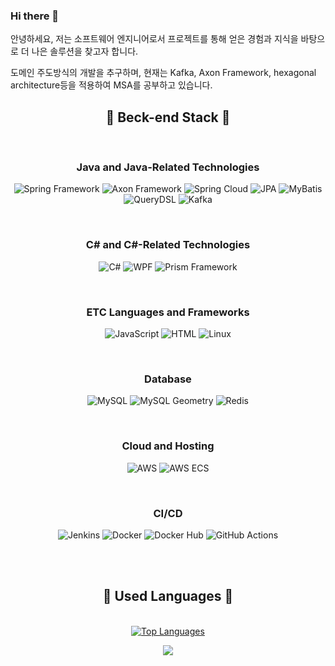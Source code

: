 ### Hi there 👋

안녕하세요, 
저는 소프트웨어 엔지니어로서 프로젝트를 통해 얻은 경험과 지식을 바탕으로 더 나은 솔루션을 찾고자 합니다.

도메인 주도방식의 개발을 추구하며, 현재는 Kafka, Axon Framework, hexagonal architecture등을 적용하여 MSA를 공부하고 있습니다. 


<h2 align='center'>🌱 Beck-end Stack 🌱</h2>
<br/>
<h3 align='center'>Java and Java-Related Technologies</h3>
    <p align='center'>
        <img src="https://img.shields.io/badge/Spring%20Framework-6DB33F?style=flat-square&logo=Spring&logoColor=white" alt="Spring Framework">
        <img src="https://img.shields.io/badge/Axon%20Framework-336791?style=flat-square&logo=Java&logoColor=white" alt="Axon Framework">
        <img src="https://img.shields.io/badge/Spring%20Cloud-6DB33F?style=flat-square&logo=Spring&logoColor=white" alt="Spring Cloud">
        <img src="https://img.shields.io/badge/JPA-59666C?style=flat-square&logo=Java&logoColor=white" alt="JPA">
        <img src="https://img.shields.io/badge/MyBatis-59666C?style=flat-square&logo=Java&logoColor=white" alt="MyBatis">
         <img src="https://img.shields.io/badge/QueryDSL-135C33?style=flat-square&logo=Java&logoColor=white" alt="QueryDSL">
         <img src="https://img.shields.io/badge/Apache%20Kafka-231F20?style=flat-square&logo=Apache%20Kafka&logoColor=white" alt="Kafka">
    </p>
<br/>
<h3 align='center'>C# and C#-Related Technologies</h3>
   <p align='center'>
        <img src="https://img.shields.io/badge/C%23-239120?style=flat-square&logo=C%20Sharp&logoColor=white" alt="C#">
        <img src="https://img.shields.io/badge/WPF-5D2B7D?style=flat-square&logo=Windows&logoColor=white" alt="WPF">
        <img src="https://img.shields.io/badge/Prism%20Framework-06A2E0?style=flat-square&logo=dot-net&logoColor=white" alt="Prism Framework">
    </p>
<br/>    
<h3 align='center'>ETC Languages and Frameworks</h3>
<p align='center'>
        <img src="https://img.shields.io/badge/JavaScript-F7DF1E?style=flat-square&logo=JavaScript&logoColor=white" alt="JavaScript">
        <img src="https://img.shields.io/badge/HTML-E34F26?style=flat-square&logo=HTML5&logoColor=white" alt="HTML">
        <img src="https://img.shields.io/badge/Linux-FCC624?style=flat-square&logo=Linux&logoColor=white" alt="Linux">
</p>
<br/>   
<h3 align='center'>Database</h3>
    <p align='center'>
        <img src="https://img.shields.io/badge/MySQL-4479A1?style=flat-square&logo=MySQL&logoColor=white" alt="MySQL">
        <img src="https://img.shields.io/badge/MySQL%20Geometry-4479A1?style=flat-square&logo=MySQL&logoColor=white" alt="MySQL Geometry">
        <img src="https://img.shields.io/badge/Redis-DC382D?style=flat-square&logo=Redis&logoColor=white" alt="Redis">
    </p>
<br/>
<h3 align='center'>Cloud and Hosting</h3>
    <p align='center'>
        <img src="https://img.shields.io/badge/AWS-FF9900?style=flat-square&logo=Amazon%20AWS&logoColor=white" alt="AWS">
        <img src="https://img.shields.io/badge/AWS%20ECS-232F3E?style=flat-square&logo=Amazon%20AWS&logoColor=white" alt="AWS ECS">
    </p>
<br/>
<h3 align='center'>CI/CD</h3>
    <p align='center'>
        <img src="https://img.shields.io/badge/Jenkins-D24939?style=flat-square&logo=Jenkins&logoColor=white" alt="Jenkins">
        <img src="https://img.shields.io/badge/Docker-2496ED?style=flat-square&logo=Docker&logoColor=white" alt="Docker">
        <img src="https://img.shields.io/badge/Docker%20Hub-2496ED?style=flat-square&logo=Docker&logoColor=white" alt="Docker Hub">
        <img src="https://img.shields.io/badge/GitHub%20Actions-2496ED?style=flat-square&logo=GitHub%20Actions&logoColor=white" alt="GitHub Actions">
    </p>

<br/>
<br/>
<h2 align='center'>🌱 Used Languages 🌱</h2>
    <br/>
<div align="center">
  <a href="https://github.com/tmdghks7836">
    <img src="https://github-readme-stats.vercel.app/api/top-langs/?username=tmdghks7836&layout=compact&hide=C%2B%2B&langs_count=6" alt="Top Languages" />
  </a>
</div>
<p align="center">
  <a href="https://hits.seeyoufarm.com"><img src="https://hits.seeyoufarm.com/api/count/incr/badge.svg?url=https%3A%2F%2Fgithub.com%2Ftmdghks7836&count_bg=%2341B883&title_bg=%23CDC2C2&icon=github.svg&icon_color=%23E7E7E7&title=hits&edge_flat=false"/></a>
</p>
